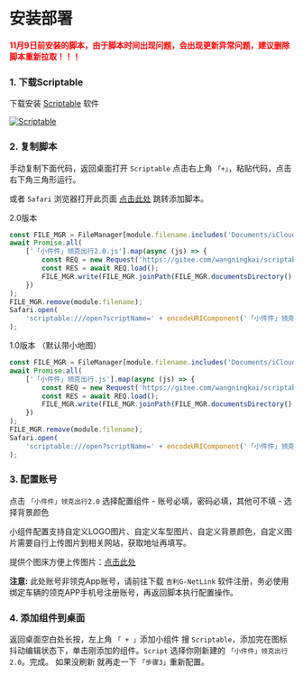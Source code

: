 
# 安装部署

**<span style="color:red">11月9日前安装的脚本，由于脚本时间出现问题，会出现更新异常问题，建议删除脚本重新拉取！！！</span>**

### 1. 下载Scriptable

下载安装 [Scriptable](https://apps.apple.com/cn/app/scriptable/id1405459188) 软件

[![Scriptable](https://docs.scriptable.app/img/app-store-badge.svg)](https://apps.apple.com/cn/app/scriptable/id1405459188)

### 2. 复制脚本

手动复制下面代码，返回桌面打开 `Scriptable` 点击右上角 `「+」`，粘贴代码，点击右下角三角形运行。

或者 `Safari` 浏览器打开此页面 [点击此处](scriptable:///add?scriptName=hello) 跳转添加脚本。

2.0版本

```js
const FILE_MGR = FileManager[module.filename.includes('Documents/iCloud~') ? 'iCloud' : 'local']();
await Promise.all(
    ['「小件件」领克出行2.0.js'].map(async (js) => {
        const REQ = new Request('https://gitee.com/wangningkai/scriptable-scripts/raw/master/lynkco/lynkco2.0.js');
        const RES = await REQ.load();
        FILE_MGR.write(FILE_MGR.joinPath(FILE_MGR.documentsDirectory(), js), RES);
    })
);
FILE_MGR.remove(module.filename);
Safari.open(
    'scriptable:///open?scriptName=' + encodeURIComponent('「小件件」领克出行2.0')
);
```

1.0版本 （默认带小地图）

```js
const FILE_MGR = FileManager[module.filename.includes('Documents/iCloud~') ? 'iCloud' : 'local']();
await Promise.all(
    ['「小件件」领克出行.js'].map(async (js) => {
        const REQ = new Request('https://gitee.com/wangningkai/scriptable-scripts/raw/master/lynkco.js');
        const RES = await REQ.load();
        FILE_MGR.write(FILE_MGR.joinPath(FILE_MGR.documentsDirectory(), js), RES);
    })
);
FILE_MGR.remove(module.filename);
Safari.open(
    'scriptable:///open?scriptName=' + encodeURIComponent('「小件件」领克出行')
);
```

### 3. 配置账号

点击 `「小件件」领克出行2.0`  选择配置组件 - 账号必填，密码必填，其他可不填 - 选择背景颜色

小组件配置支持自定义LOGO图片、自定义车型图片、自定义背景颜色，自定义图片需要自行上传图片到相关网站，获取地址再填写。

提供个图床方便上传图片：[点击此处](https://imgtu.com)

**注意:** 此处账号非领克App账号，请前往下载 `吉利G-NetLink` 软件注册，务必使用绑定车辆的领克APP手机号注册账号，再返回脚本执行配置操作。



### 4. 添加组件到桌面

返回桌面空白处长按，左上角 `「 + 」`添加小组件 搜 `Scriptable`，添加完在图标抖动编辑状态下，单击刚添加的组件。`Script` 选择你刚新建的 `「小件件」领克出行2.0`。完成。
如果没刷新 就再走一下 `「步骤3」`重新配置。
